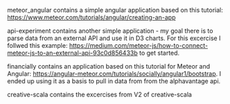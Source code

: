 meteor_angular contains a simple angular application 
based on this tutorial: https://www.meteor.com/tutorials/angular/creating-an-app

api-experiment contains another simple application - my goal there is to parse data from an external API and use it in D3 charts.
For this excercise I follwed this example: https://medium.com/meteor-js/how-to-connect-meteor-js-to-an-external-api-93c0d856433b to get started.

financially contains an application based on this tutorial for Meteor and Angular: 
https://angular-meteor.com/tutorials/socially/angular1/bootstrap. I ended up using it as a 
basis to pull in data from from the alphavantage api. 

creative-scala contains the excercises from V2 of creative-scala


